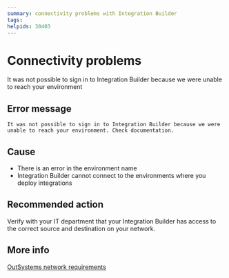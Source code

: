 ```yaml
---
summary: connectivity problems with Integration Builder
tags:
helpids: 30403
---
```


# Connectivity problems

It was not possible to sign in to Integration Builder because we were unable to reach your environment

## Error message

`It was not possible to sign in to Integration Builder because we were unable to reach your environment. Check documentation.`

## Cause

* There is an error in the environment name
* Integration Builder cannot connect to the environments where you deploy integrations



## Recommended action

Verify with your IT department that your Integration Builder has access to the correct source and destination on your network.

## More info
[OutSystems network requirements](https://success.outsystems.com/Documentation/11/Setting_Up_OutSystems/OutSystems_network_requirements#Experience_Builder)
